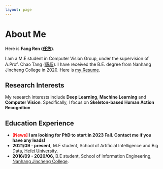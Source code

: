 ```yaml
---
layout: page
---
```


# About Me

Here is **Fang Ren ([任放](https://renfun.github.io/file/个人简历-合肥学院版.pdf))**.

I am a M.E student in Computer Vision Group, under the supervision of A.Prof. Chao Tang ([唐超](https://www.hfuu.edu.cn/_upload/article/files/de/04/05bd4dcb4124b3cfd0f235a58148/c4382693-91d8-46af-b66a-9552f970b946.pdf)). I have received the B.E. degree from Nanhang Jincheng College in 2020. Here is [my Resume](https://renfun.github.io/file/个人简历-合肥学院版.pdf).

## Research Interests

My research interests include **Deep Learning**, **Machine Learning** and **Computer Vision**. Specifically, I focus on **Skeleton-based Human Action Recognition**

## Education Experience

- **<font color='red'>[News]</font> I am looking for PhD to start in 2023 Fall. Contact me if you have any leads!**
- **2021/09 - present,** M.E student, School of Artificial Intelligence and Big Data, [Hefei University](https://www.hfuu.edu.cn/).
- **2016/09 - 2020/06,** B.E student, School of Information Engineering, [Nanhang Jincheng College](http://jc.nuaa.edu.cn/).
